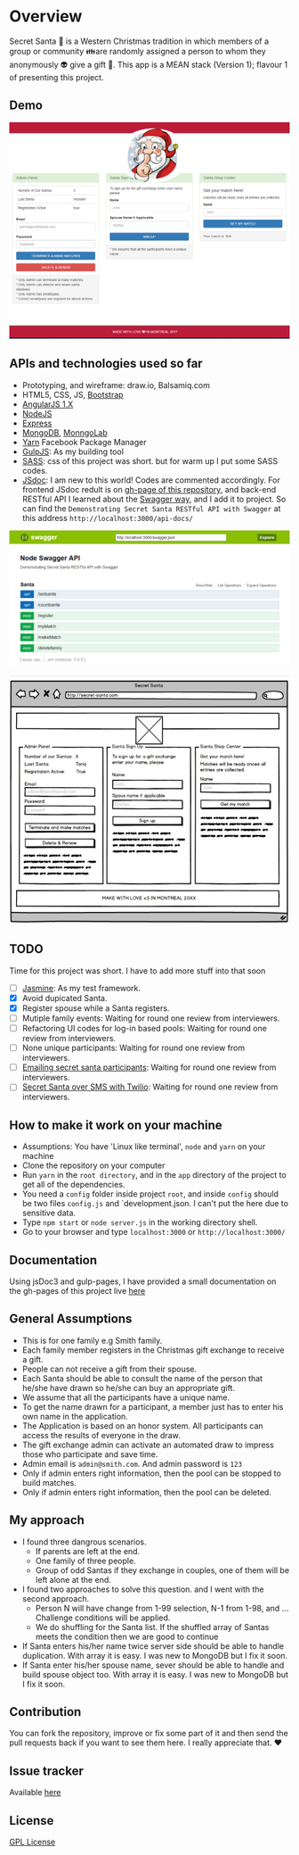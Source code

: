 # Overview

Secret Santa :santa: is a Western Christmas tradition in which members of a group or community :family:are randomly assigned a person to whom they anonymously :alien: give a gift :gift:. This app is a MEAN stack (Version 1); flavour 1 of presenting this project.

## Demo

![homepage](project-assets/secret_santa_app.PNG)

## APIs and technologies used so far

- Prototyping, and wireframe: draw.io, Balsamiq.com
- HTML5, CSS, JS, [Bootstrap](http://getbootstrap.com/)
- [AngularJS 1.X](https://angularjs.org/)
- [NodeJS](https://nodejs.org/en/)
- [Express](http://expressjs.com/)
- [MongoDB](https://www.mongodb.org/), [MonngoLab](https://mlab.com/welcome/)
- [Yarn](https://yarnpkg.com/lang/en/) Facebook Package Manager
- [GulpJS](http://gulpjs.com/): As my building tool
- [SASS](http://sass-lang.com/): css of this project was short. but for warm up I put some SASS codes.
- [JSdoc](http://usejsdoc.org/): I am new to this world! Codes are commented accordingly. For frontend JSdoc redult is on [gh-page of this repository](https://alireza-saberi.github.io/secret-santa/), and back-end RESTful API I learned about the [Swagger way](http://mherman.org/blog/2016/05/26/swagger-and-nodejs/#.WLYUNIErKUn), and I add it to project. So can find the `Demonstrating Secret Santa RESTful API with Swagger` at this address `http://localhost:3000/api-docs/`

![swagger](project-assets/swagger.PNG)

![wirframe](project-assets/wireframe.jpg)

## TODO

Time for this project was short. I have to add more stuff into that soon

- [ ] [Jasmine](https://jasmine.github.io/): As my test framework.
- [x] Avoid dupicated Santa.
- [x] Register spouse while a Santa registers.
- [ ] Mutiple family events: Waiting for round one review from interviewers.
- [ ] Refactoring UI codes for log-in based pools: Waiting for round one review from interviewers.
- [ ] None unique participants: Waiting for round one review from interviewers.
- [ ] [Emailing secret santa participants](https://github.com/ejthompson87/secret-santa): Waiting for round one review from interviewers.
- [ ] [Secret Santa over SMS with Twilio](https://github.com/lukekarrys/secret-santa-twilio): Waiting for round one review from interviewers.

## How to make it work on your machine

- Assumptions: You have 'Linux like terminal', `node` and `yarn` on your machine
- Clone the repository on your computer
- Run `yarn` in the `root directory`, and in the `app` directory of the project to get all of the dependencies.
- You need a `config` folder inside project `root`, and inside `config` should be two files `config.js` and `development.json. I can't put the here due to sensitive data.
- Type `npm start` or `node server.js` in the working directory shell.
- Go to your browser and type `localhost:3000` or `http://localhost:3000/`

## Documentation

Using jsDoc3 and gulp-pages, I have provided a small documentation on the gh-pages of this project live [here](https://santa-land.github.io/secret-santa/)

## General Assumptions

- This is for one family e.g Smith family.
- Each family member registers in the Christmas gift exchange to receive a gift.
- People can not receive a gift from their spouse.
- Each Santa should be able to consult the name of the person that he/she have drawn so he/she can buy an appropriate gift.
- We assume that all the participants have a unique name.
- To get the name drawn for a participant, a member just has to enter his own name in the application.
- The Application is based on an honor system. All participants can access the results of everyone in the draw.
- The gift exchange admin can activate an automated draw to impress those who participate and save time.
- Admin email is `admin@smith.com`. And admin password is `123`
- Only if admin enters right information, then the pool can be stopped to build matches.
- Only if admin enters right information, then the pool can be deleted.

## My approach

- I found three dangrous scenarios.
  - If parents are left at the end.
  - One family of three people.
  - Group of odd Santas if they exchange in couples, one of them will be left alone at the end.
- I found two approaches to solve this question. and I went with the second approach.
  - Person N will have change from 1-99 selection, N-1 from 1-98, and ... Challenge conditions will be applied.
  - We do shuffling for the Santa list. If the shuffled array of Santas meets the condition then we are good to continue
- If Santa enters his/her name twice server side should be able to handle duplication. With array it is easy. I was new to MongoDB but I fix it soon.
- If Santa enter his/her spouse name, sever should be able to handle and build spouse object too. With array it is easy. I was new to MongoDB but I fix it soon.

## Contribution

You can fork the repository, improve or fix some part of it and then send the pull requests back if you want to see them here. I really appreciate that. ❤️

## Issue tracker

Available [here](https://github.com/alireza-saberi/secret-santa/issues)

## License

[GPL License](LICENSE.txt)
